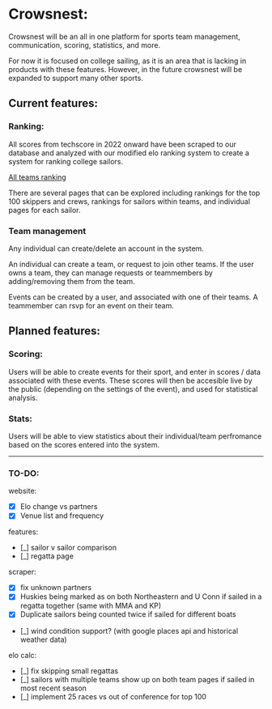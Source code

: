 # Crowsnest:

Crowsnest will be an all in one platform for sports team management, communication, scoring, statistics, and more.

For now it is focused on college sailing, as it is an area that is lacking in products with these features. However, in the future crowsnest will be expanded to support many other sports.

## Current features:

### Ranking:

All scores from techscore in 2022 onward have been scraped to our database and analyzed with our modified elo ranking system to create a system for ranking college sailors.

[All teams ranking](https://7fi.github.io/crowsnest/rankings/team)

There are several pages that can be explored including rankings for the top 100 skippers and crews, rankings for sailors within teams, and individual pages for each sailor.

### Team management

Any individual can create/delete an account in the system.

An individual can create a team, or request to join other teams. If the user owns a team, they can manage requests or teammembers by adding/removing them from the team.

Events can be created by a user, and associated with one of their teams. A teammember can rsvp for an event on their team.

## Planned features:

### Scoring:

Users will be able to create events for their sport, and enter in scores / data associated with these events. These scores will then be accesible live by the public (depending on the settings of the event), and used for statistical analysis.

### Stats:

Users will be able to view statistics about their individual/team perfromance based on the scores entered into the system.

---

### TO-DO:

website:

- [x] Elo change vs partners
- [x] Venue list and frequency

features:

- [_] sailor v sailor comparison
- [_] regatta page

scraper:

- [x] fix unknown partners
- [x] Huskies being marked as on both Northeastern and U Conn if sailed in a regatta together (same with MMA and KP)
- [x] Duplicate sailors being counted twice if sailed for different boats
- [_] wind condition support? (with google places api and historical weather data)

elo calc:

- [_] fix skipping small regattas
- [_] sailors with multiple teams show up on both team pages if sailed in most recent season
- [_] implement 25 races vs out of conference for top 100
